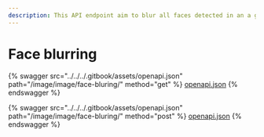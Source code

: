```yaml
---
description: This API endpoint aim to blur all faces detected in an a given image.
---
```


# Face blurring



{% swagger src="../../../.gitbook/assets/openapi.json" path="/image/image/face-bluring/" method="get" %}
[openapi.json](../../../.gitbook/assets/openapi.json)
{% endswagger %}

{% swagger src="../../../.gitbook/assets/openapi.json" path="/image/image/face-bluring/" method="post" %}
[openapi.json](../../../.gitbook/assets/openapi.json)
{% endswagger %}
